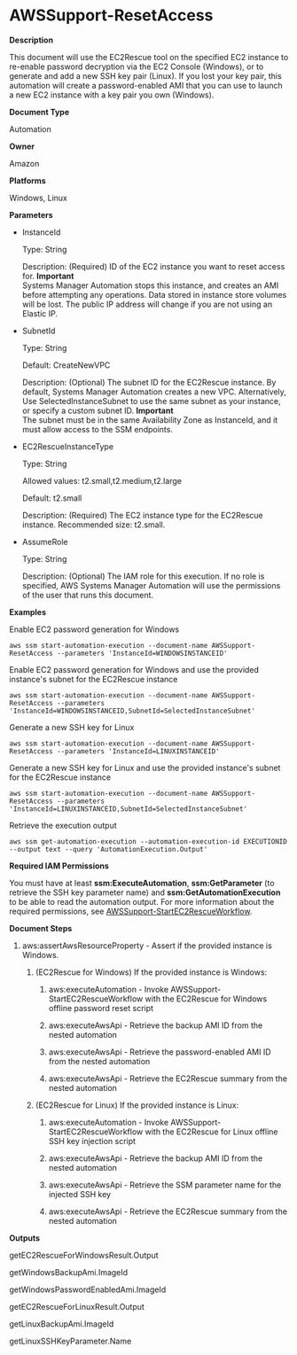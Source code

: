 # AWSSupport\-ResetAccess<a name="automation-awssupport-resetaccess"></a>

 **Description** 

This document will use the EC2Rescue tool on the specified EC2 instance to re\-enable password decryption via the EC2 Console \(Windows\), or to generate and add a new SSH key pair \(Linux\)\. If you lost your key pair, this automation will create a password\-enabled AMI that you can use to launch a new EC2 instance with a key pair you own \(Windows\)\.

 **Document Type** 

Automation

 **Owner** 

Amazon

 **Platforms** 

Windows, Linux

 **Parameters** 
+ InstanceId

  Type: String

  Description: \(Required\) ID of the EC2 instance you want to reset access for\.
**Important**  
Systems Manager Automation stops this instance, and creates an AMI before attempting any operations\. Data stored in instance store volumes will be lost\. The public IP address will change if you are not using an Elastic IP\.
+ SubnetId

  Type: String

  Default: CreateNewVPC

  Description: \(Optional\) The subnet ID for the EC2Rescue instance\. By default, Systems Manager Automation creates a new VPC\. Alternatively, Use SelectedInstanceSubnet to use the same subnet as your instance, or specify a custom subnet ID\.
**Important**  
The subnet must be in the same Availability Zone as InstanceId, and it must allow access to the SSM endpoints\.
+ EC2RescueInstanceType

  Type: String

  Allowed values: t2\.small,t2\.medium,t2\.large

  Default: t2\.small

  Description: \(Required\) The EC2 instance type for the EC2Rescue instance\. Recommended size: t2\.small\.
+ AssumeRole

  Type: String

  Description: \(Optional\) The IAM role for this execution\. If no role is specified, AWS Systems Manager Automation will use the permissions of the user that runs this document\.

 **Examples** 

Enable EC2 password generation for Windows

```
aws ssm start-automation-execution --document-name AWSSupport-ResetAccess --parameters 'InstanceId=WINDOWSINSTANCEID'
```

Enable EC2 password generation for Windows and use the provided instance's subnet for the EC2Rescue instance

```
aws ssm start-automation-execution --document-name AWSSupport-ResetAccess --parameters 'InstanceId=WINDOWSINSTANCEID,SubnetId=SelectedInstanceSubnet'
```

Generate a new SSH key for Linux

```
aws ssm start-automation-execution --document-name AWSSupport-ResetAccess --parameters 'InstanceId=LINUXINSTANCEID'
```

Generate a new SSH key for Linux and use the provided instance's subnet for the EC2Rescue instance

```
aws ssm start-automation-execution --document-name AWSSupport-ResetAccess --parameters 'InstanceId=LINUXINSTANCEID,SubnetId=SelectedInstanceSubnet'
```

Retrieve the execution output

```
aws ssm get-automation-execution --automation-execution-id EXECUTIONID --output text --query 'AutomationExecution.Output'
```

 **Required IAM Permissions** 

You must have at least **ssm:ExecuteAutomation**, **ssm:GetParameter** \(to retrieve the SSH key parameter name\) and **ssm:GetAutomationExecution** to be able to read the automation output\. For more information about the required permissions, see [AWSSupport\-StartEC2RescueWorkflow](automation-awssupport-startec2rescueworkflow.md)\.

 **Document Steps** 

1. aws:assertAwsResourceProperty \- Assert if the provided instance is Windows\.

   1. \(EC2Rescue for Windows\) If the provided instance is Windows:

      1. aws:executeAutomation \- Invoke AWSSupport\-StartEC2RescueWorkflow with the EC2Rescue for Windows offline password reset script

      1. aws:executeAwsApi \- Retrieve the backup AMI ID from the nested automation

      1. aws:executeAwsApi \- Retrieve the password\-enabled AMI ID from the nested automation

      1. aws:executeAwsApi \- Retrieve the EC2Rescue summary from the nested automation

   1. \(EC2Rescue for Linux\) If the provided instance is Linux:

      1. aws:executeAutomation \- Invoke AWSSupport\-StartEC2RescueWorkflow with the EC2Rescue for Linux offline SSH key injection script

      1. aws:executeAwsApi \- Retrieve the backup AMI ID from the nested automation

      1. aws:executeAwsApi \- Retrieve the SSM parameter name for the injected SSH key

      1. aws:executeAwsApi \- Retrieve the EC2Rescue summary from the nested automation

 **Outputs** 

getEC2RescueForWindowsResult\.Output

getWindowsBackupAmi\.ImageId

getWindowsPasswordEnabledAmi\.ImageId

getEC2RescueForLinuxResult\.Output

getLinuxBackupAmi\.ImageId

getLinuxSSHKeyParameter\.Name
